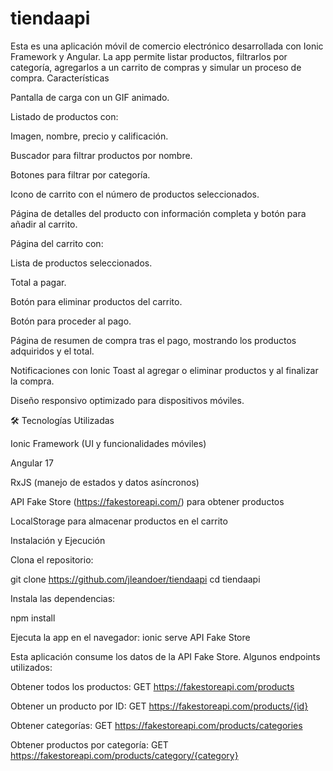 # tiendaapi
Esta es una aplicación móvil de comercio electrónico desarrollada con Ionic Framework y Angular. La app permite listar productos, filtrarlos por categoría, agregarlos a un carrito de compras y simular un proceso de compra.
Características

Pantalla de carga con un GIF animado.

Listado de productos con:

Imagen, nombre, precio y calificación.

Buscador para filtrar productos por nombre.

Botones para filtrar por categoría.

Icono de carrito con el número de productos seleccionados.

Página de detalles del producto con información completa y botón para añadir al carrito.

Página del carrito con:

Lista de productos seleccionados.

Total a pagar.

Botón para eliminar productos del carrito.

Botón para proceder al pago.

Página de resumen de compra tras el pago, mostrando los productos adquiridos y el total.

Notificaciones con Ionic Toast al agregar o eliminar productos y al finalizar la compra.

Diseño responsivo optimizado para dispositivos móviles.

🛠️ Tecnologías Utilizadas

Ionic Framework (UI y funcionalidades móviles)

Angular 17

RxJS (manejo de estados y datos asíncronos)

API Fake Store (https://fakestoreapi.com/) para obtener productos

LocalStorage para almacenar productos en el carrito

Instalación y Ejecución

Clona el repositorio:

git clone https://github.com/jleandoer/tiendaapi
cd tiendaapi

Instala las dependencias:

npm install

Ejecuta la app en el navegador:
ionic serve
API Fake Store

Esta aplicación consume los datos de la API Fake Store. Algunos endpoints utilizados:

Obtener todos los productos: GET https://fakestoreapi.com/products

Obtener un producto por ID: GET https://fakestoreapi.com/products/{id}

Obtener categorías: GET https://fakestoreapi.com/products/categories

Obtener productos por categoría: GET https://fakestoreapi.com/products/category/{category}
